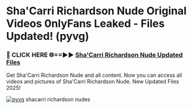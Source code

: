 # Sha'Carri Richardson Nude Original Videos 0nlyFans Leaked - Files Updated! (pyvg)

<h3>🔴 CLICK HERE 🌐==►► <a href="https://tinyurl.com/yrmya6cz" rel="nofollow">Sha'Carri Richardson Nude Updated Files</a></h3>

Get Sha'Carri Richardson Nude and all content. Now you can access all videos and pictures of Sha'Carri Richardson Nude. New Updated Files 2025!

[![pyvg](https://i.imgur.com/FMdXYCs.gif)](https://tinyurl.com/yrmya6cz)
shacarri richardson nudes